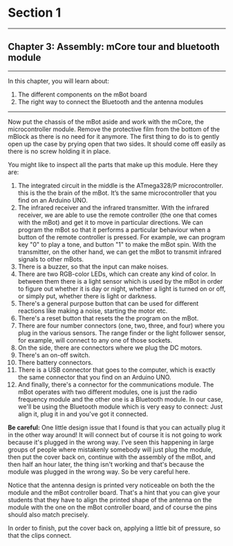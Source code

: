 # Section 1

---

## Chapter 3: Assembly: mCore tour and bluetooth module

---

In this chapter, you will learn about:

1. The different components on the mBot board
2. The right way to connect the Bluetooth and the antenna modules

---

Now put the chassis of the mBot aside and work with the mCore, the microcontroller module. Remove the protective film from the bottom of the mBlock as there is no need for it anymore. The first thing to do is to gently open up the case by prying open that two sides. It should come off easily as there is no screw holding it in place.

You might like to inspect all the parts that make up this module. Here they are:

1. The integrated circuit in the middle is the ATmega328/P microcontroller. this is the the brain of the mBot. It’s the same microcontroller that you find on an Arduino UNO.
2. The infrared receiver and the infrared transmitter. With the infrared receiver, we are able to use the remote controller \(the one that comes with the mBot\) and get it to move in particular directions. We can program the mBot so that it performs a particular behaviour when a button of the remote controller is pressed. For example, we can program key "0" to play a tone, and button "1" to make the mBot spin. With the transmitter, on the other hand, we can get the mBot to transmit infrared signals to other mBots.
3. There is a buzzer, so that the input can make noises.
4. There are two RGB-color LEDs, which can create any kind of color. In between them there is a light sensor which is used by the mBot in order to figure out whether it is day or night, whether a light is turned on or off, or simply put, whether there is light or darkness.
5. There's a general purpose button that can be used for different reactions like making a noise, starting the motor etc.
6. There's a reset button that resets the the program on the mBot.
7. There are four number connectors \(one, two, three, and four\) where you plug in the various sensors. The range finder or the light follower sensor, for example, will connect to any one of those sockets.
8. On the side, there are connectors where we plug the DC motors.
9. There's an on-off switch.
10. There battery connectors.
11. There is a USB connector that goes to the computer, which is exactly the same connector that you find on an Arduino UNO. 
12. And finally, there's a connector for the communications module. The mBot operates with two different modules, one is just the radio frequency module and the other one is a Bluetooth module. In our case, we'll be using the Bluetooth module which is very easy to connect: Just align it, plug it in and you've got it connected.

**Be careful:** One little design issue that I found is that you can actually plug it in the other way around! It will connect but of course it is not going to work because it's plugged in the wrong way. I've seen this happening in large groups of people where mistakenly somebody will just plug the module, then put the cover back on, continue with the assembly of the mBot, and then half an hour later, the thing isn't working and that's because the module was plugged in the wrong way. So be very careful here.

Notice that the antenna design is printed very noticeable on both the the module and the mBot controller board. That's a hint that you can give your students that they have to align the printed shape of the antenna on the module with the one on the mBot controller board, and of course the pins should also match precisely.

In order to finish, put the cover back on, applying a little bit of pressure, so that the clips connect.

